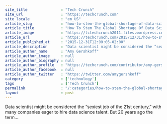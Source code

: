 ```yaml
---
site_title               : "Tech Crunch"
site_url                 : "https://techcrunch.com"
site_locale              : "en_US"
article_slug             : "how-to-stem-the-global-shortage-of-data-scientists"
article_title            : "How To Stem The Global Shortage Of Data Scientists"
article_image            : "https://tctechcrunch2011.files.wordpress.com/2015/12/missing-people.png?w=764&h=400&crop=1"
article_url              : "https://techcrunch.com/2015/12/31/how-to-stem-the-global-shortage-of-data-scientists/"
article_published_at     : "2015-12-31T12:00:05-02:00"
article_description      : "Data scientist might be considered the “sexiest job of the 21st century,” with many companies eager to hire data science talent. But 20 years ago the term..."
article_author_name      : "Amy Gershkoff"
article_author_image     : null
article_author_biography : null
article_author_profile   : "https://techcrunch.com/contributor/amy-gershkoff/"
article_author_facebook  : null
article_author_twitter   : "https://twitter.com/amygershkoff"
category                 : ['technology']
tags                     : ['Tech Crunch']
permalink                : "/:categories/how-to-stem-the-global-shortage-of-data-scientists/"
layout                   : post
---
```


Data scientist might be considered the “sexiest job of the 21st century,” with many companies eager to hire data science talent. But 20 years ago the term...

